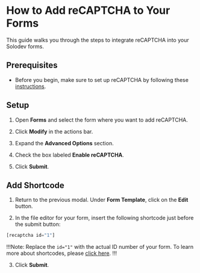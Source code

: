 # How to Add reCAPTCHA to Your Forms

This guide walks you through the steps to integrate reCAPTCHA into your Solodev forms.

## Prerequisites

- Before you begin, make sure to set up reCAPTCHA by following these [instructions](https://cloud.solodev.net/quickstart/digital/recaptcha/).

## Setup

1. Open **Forms** and select the form where you want to add reCAPTCHA.

2. Click **Modify** in the actions bar.

3. Expand the **Advanced Options** section.

4. Check the box labeled **Enable reCAPTCHA**.

5. Click <span class="text-blue">**Submit**</span>.

## Add Shortcode

1. Return to the previous modal. Under **Form Template**, click on the **Edit** button.

2. In the file editor for your form, insert the following shortcode just before the submit button:

```js
[recaptcha id="1"]
```

!!!Note:
Replace the `id="1"` with the actual ID number of your form. To learn more about shortcodes, please [click here](/shortcodes/).
!!!

3. Click <span class="text-blue">**Submit**</span>.